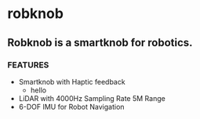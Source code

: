# robknob
## Robknob is a smartknob for robotics.
### FEATURES
- Smartknob with Haptic feedback
    - hello
- LiDAR with 4000Hz Sampling Rate 5M Range
- 6-DOF IMU for Robot Navigation
